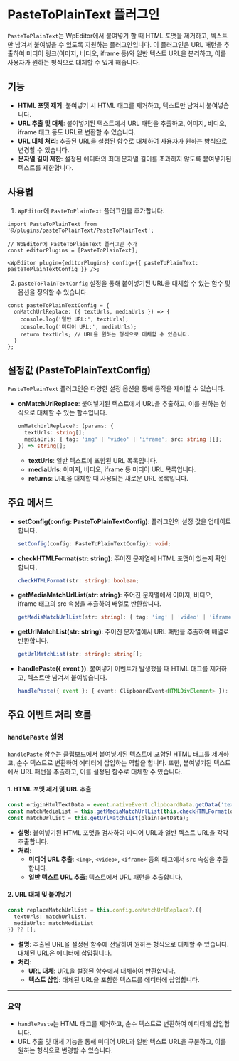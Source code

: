 # PasteToPlainText 플러그인

`PasteToPlainText`는 WpEditor에서 붙여넣기 할 때 HTML 포맷을 제거하고, 텍스트만 남겨서 붙여넣을 수 있도록 지원하는 플러그인입니다. 이 플러그인은 URL 패턴을 추출하여 미디어 링크(이미지, 비디오, iframe 등)와 일반 텍스트 URL을 분리하고, 이를 사용자가 원하는 형식으로 대체할 수 있게 해줍니다.

## 기능

- **HTML 포맷 제거**: 붙여넣기 시 HTML 태그를 제거하고, 텍스트만 남겨서 붙여넣습니다.
- **URL 추출 및 대체**: 붙여넣기된 텍스트에서 URL 패턴을 추출하고, 이미지, 비디오, iframe 태그 등도 URL로 변환할 수 있습니다.
- **URL 대체 처리**: 추출된 URL을 설정된 함수로 대체하여 사용자가 원하는 방식으로 변경할 수 있습니다.
- **문자열 길이 제한**: 설정된 에디터의 최대 문자열 길이를 초과하지 않도록 붙여넣기된 텍스트를 제한합니다.

## 사용법

1. `WpEditor`에 `PasteToPlainText` 플러그인을 추가합니다.

```tsx
import PasteToPlainText from '@/plugins/pasteToPlainText/PasteToPlainText';

// WpEditor에 PasteToPlainText 플러그인 추가
const editorPlugins = [PasteToPlainText];

<WpEditor plugin={editorPlugins} config={{ pasteToPlainText: pasteToPlainTextConfig }} />;
```

2. `pasteToPlainTextConfig` 설정을 통해 붙여넣기된 URL을 대체할 수 있는 함수 및 옵션을 정의할 수 있습니다.

```tsx
const pasteToPlainTextConfig = {
  onMatchUrlReplace: ({ textUrls, mediaUrls }) => {
    console.log('일반 URL:', textUrls);
    console.log('미디어 URL:', mediaUrls);
    return textUrls; // URL을 원하는 형식으로 대체할 수 있습니다.
  }
};
```

## 설정값 (PasteToPlainTextConfig)

`PasteToPlainText` 플러그인은 다양한 설정 옵션을 통해 동작을 제어할 수 있습니다.

- **onMatchUrlReplace**: 붙여넣기된 텍스트에서 URL을 추출하고, 이를 원하는 형식으로 대체할 수 있는 함수입니다.
  
  ```ts
  onMatchUrlReplace?: (params: {
    textUrls: string[];
    mediaUrls: { tag: 'img' | 'video' | 'iframe'; src: string }[];
  }) => string[];
  ```

  - **textUrls**: 일반 텍스트에 포함된 URL 목록입니다.
  - **mediaUrls**: 이미지, 비디오, iframe 등 미디어 URL 목록입니다.
  - **returns**: URL을 대체할 때 사용되는 새로운 URL 목록입니다.

## 주요 메서드

- **setConfig(config: PasteToPlainTextConfig)**: 플러그인의 설정 값을 업데이트합니다.
  
  ```ts
  setConfig(config: PasteToPlainTextConfig): void;
  ```

- **checkHTMLFormat(str: string)**: 주어진 문자열에 HTML 포맷이 있는지 확인합니다.
  
  ```ts
  checkHTMLFormat(str: string): boolean;
  ```

- **getMediaMatchUrlList(str: string)**: 주어진 문자열에서 이미지, 비디오, iframe 태그의 src 속성을 추출하여 배열로 반환합니다.
  
  ```ts
  getMediaMatchUrlList(str: string): { tag: 'img' | 'video' | 'iframe'; src: string }[];
  ```

- **getUrlMatchList(str: string)**: 주어진 문자열에서 URL 패턴을 추출하여 배열로 반환합니다.
  
  ```ts
  getUrlMatchList(str: string): string[];
  ```

- **handlePaste({ event })**: 붙여넣기 이벤트가 발생했을 때 HTML 태그를 제거하고, 텍스트만 남겨서 붙여넣습니다.
  
  ```ts
  handlePaste({ event }: { event: ClipboardEvent<HTMLDivElement> }): void;
  ```

## 주요 이벤트 처리 흐름

### `handlePaste` 설명

`handlePaste` 함수는 클립보드에서 붙여넣기된 텍스트에 포함된 HTML 태그를 제거하고, 순수 텍스트로 변환하여 에디터에 삽입하는 역할을 합니다. 또한, 붙여넣기된 텍스트에서 URL 패턴을 추출하고, 이를 설정된 함수로 대체할 수 있습니다.

#### 1. **HTML 포맷 제거 및 URL 추출**

```ts
const originHtmlTextData = event.nativeEvent.clipboardData.getData('text/html');
const matchMediaList = this.getMediaMatchUrlList(this.checkHTMLFormat(originHtmlTextData));
const matchUrlList = this.getUrlMatchList(plainTextData);
```

- **설명**: 붙여넣기된 HTML 포맷을 검사하여 미디어 URL과 일반 텍스트 URL을 각각 추출합니다.
- **처리**:
  - **미디어 URL 추출**: `<img>`, `<video>`, `<iframe>` 등의 태그에서 `src` 속성을 추출합니다.
  - **일반 텍스트 URL 추출**: 텍스트에서 URL 패턴을 추출합니다.

#### 2. **URL 대체 및 붙여넣기**

```ts
const replaceMatchUrlList = this.config.onMatchUrlReplace?.({
  textUrls: matchUrlList,
  mediaUrls: matchMediaList
}) ?? [];
```

- **설명**: 추출된 URL을 설정된 함수에 전달하여 원하는 형식으로 대체할 수 있습니다. 대체된 URL은 에디터에 삽입됩니다.
- **처리**:
  - **URL 대체**: URL을 설정된 함수에서 대체하여 반환합니다.
  - **텍스트 삽입**: 대체된 URL을 포함한 텍스트를 에디터에 삽입합니다.

---

### 요약

- `handlePaste`는 HTML 태그를 제거하고, 순수 텍스트로 변환하여 에디터에 삽입합니다.
- URL 추출 및 대체 기능을 통해 미디어 URL과 일반 텍스트 URL을 구분하고, 이를 원하는 형식으로 변경할 수 있습니다.